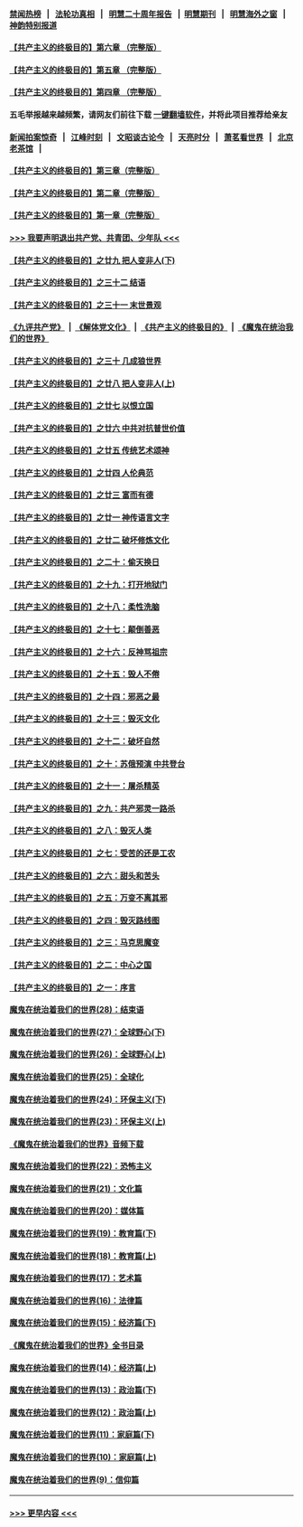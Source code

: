 #### [禁闻热榜](热点新闻.md?=0)  &nbsp;&nbsp;|&nbsp;&nbsp; [法轮功真相](https://github.com/gfw-breaker/truth/blob/master/README.md?=0) &nbsp;&nbsp;|&nbsp;&nbsp; [明慧二十周年报告](https://github.com/gfw-breaker/mh-reports/blob/master/README.md?=0) &nbsp;&nbsp;|&nbsp;&nbsp;[明慧期刊](https://github.com/gfw-breaker/mh-qikan) &nbsp;&nbsp;|&nbsp;&nbsp; [明慧海外之窗](https://github.com/gfw-breaker/mh-news/blob/master/README.md?=0) &nbsp;&nbsp;|&nbsp;&nbsp; [神韵特别报道](https://github.com/gfw-breaker/mh-news/blob/master/shenyun.md?=0)
#### [【共产主义的终极目的】第六章 （完整版）](../pages/nsc422/n11428913.md?t=03020102) 
#### [【共产主义的终极目的】第五章 （完整版）](../pages/nsc422/n11428912.md?t=03020102) 
#### [【共产主义的终极目的】第四章 （完整版）](../pages/nsc422/n11428907.md?t=03020102) 
#### 五毛举报越来越频繁，请网友们前往下载 [一键翻墙软件](https://github.com/gfw-breaker/ssr-accounts)，并将此项目推荐给亲友
#### [新闻拍案惊奇](https://github.com/gfw-breaker/banned-news/blob/master/pages/link4.md) &nbsp;&nbsp;|&nbsp;&nbsp; [江峰时刻](https://github.com/gfw-breaker/banned-news/blob/master/pages/link4.md) &nbsp;&nbsp;|&nbsp;&nbsp; [文昭谈古论今](https://github.com/gfw-breaker/banned-news/blob/master/pages/link4.md) &nbsp;&nbsp;|&nbsp;&nbsp; [天亮时分](https://github.com/gfw-breaker/banned-news/blob/master/pages/link4.md) &nbsp;&nbsp;|&nbsp;&nbsp; [萧茗看世界](https://github.com/gfw-breaker/banned-news/blob/master/pages/link4.md) &nbsp;&nbsp;|&nbsp;&nbsp; [北京老茶馆](https://github.com/gfw-breaker/banned-news/blob/master/pages/link4.md) &nbsp;&nbsp;|&nbsp;&nbsp; 
#### [【共产主义的终极目的】第三章（完整版）](../pages/nsc422/n11428848.md?t=03020102) 
#### [【共产主义的终极目的】第二章（完整版）](../pages/nsc422/n11428831.md?t=03020102) 
#### [【共产主义的终极目的】第一章（完整版）](../pages/nsc422/n11417651.md?t=03020102) 
#### [>>> 我要声明退出共产党、共青团、少年队 <<<](https://github.com/begood0513/goodnews/blob/master/quit/letter.md) 
#### [【共产主义的终极目的】之廿九 把人变非人(下)](../pages/nsc422/n11344140.md?t=03020102) 
#### [【共产主义的终极目的】之三十二 结语](../pages/nsc422/n11360535.md?t=03020102) 
#### [【共产主义的终极目的】之三十一 末世景观](../pages/nsc422/n11351129.md?t=03020102) 
#### [《九评共产党》](https://github.com/begood0513/9ping.md/blob/master/README.md) &nbsp;|&nbsp; [《解体党文化》](../../../../jtdwh.md/blob/master/README.md)  &nbsp;|&nbsp; [《共产主义的终极目的》](../../../../gczydzjmd.md/blob/master/README.md) &nbsp;|&nbsp; [《魔鬼在统治我们的世界》](../../../../mgztzwmdsj.md/blob/master/README.md) 
#### [【共产主义的终极目的】之三十 几成狼世界](../pages/nsc422/n11348280.md?t=03020102) 
#### [【共产主义的终极目的】之廿八 把人变非人(上)](../pages/nsc422/n11340492.md?t=03020102) 
#### [【共产主义的终极目的】之廿七 以恨立国](../pages/nsc422/n11336944.md?t=03020102) 
#### [【共产主义的终极目的】之廿六 中共对抗普世价值](../pages/nsc422/n11324785.md?t=03020102) 
#### [【共产主义的终极目的】之廿五 传统艺术颂神](../pages/nsc422/n11296396.md?t=03020102) 
#### [【共产主义的终极目的】之廿四 人伦典范](../pages/nsc422/n11296397.md?t=03020102) 
#### [【共产主义的终极目的】之廿三 富而有德](../pages/nsc422/n11283598.md?t=03020102) 
#### [【共产主义的终极目的】之廿一 神传语言文字](../pages/nsc422/n11263265.md?t=03020102) 
#### [【共产主义的终极目的】之廿二 破坏修炼文化](../pages/nsc422/n11245728.md?t=03020102) 
#### [【共产主义的终极目的】之二十：偷天换日](../pages/nsc422/n11238846.md?t=03020102) 
#### [【共产主义的终极目的】之十九：打开地狱门](../pages/nsc422/n11206376.md?t=03020102) 
#### [【共产主义的终极目的】之十八：柔性洗脑](../pages/nsc422/n11199994.md?t=03020102) 
#### [【共产主义的终极目的】之十七：颠倒善恶](../pages/nsc422/n11179782.md?t=03020102) 
#### [【共产主义的终极目的】之十六：反神骂祖宗](../pages/nsc422/n11166798.md?t=03020102) 
#### [【共产主义的终极目的】之十五：毁人不倦](../pages/nsc422/n11166792.md?t=03020102) 
#### [【共产主义的终极目的】之十四：邪恶之最](../pages/nsc422/n11150249.md?t=03020102) 
#### [【共产主义的终极目的】之十三：毁灭文化](../pages/nsc422/n11135227.md?t=03020102) 
#### [【共产主义的终极目的】之十二：破坏自然](../pages/nsc422/n11135214.md?t=03020102) 
#### [【共产主义的终极目的】之十：苏俄预演 中共登台](../pages/nsc422/n11118424.md?t=03020102) 
#### [【共产主义的终极目的】之十一：屠杀精英](../pages/nsc422/n11118442.md?t=03020102) 
#### [【共产主义的终极目的】之九：共产邪灵一路杀](../pages/nsc422/n11114139.md?t=03020102) 
#### [【共产主义的终极目的】之八：毁灭人类](../pages/nsc422/n11108503.md?t=03020102) 
#### [【共产主义的终极目的】之七：受苦的还是工农](../pages/nsc422/n11101809.md?t=03020102) 
#### [【共产主义的终极目的】之六：甜头和苦头](../pages/nsc422/n11096971.md?t=03020102) 
#### [【共产主义的终极目的】之五：万变不离其邪](../pages/nsc422/n11091285.md?t=03020102) 
#### [【共产主义的终极目的】之四：毁灭路线图](../pages/nsc422/n11086284.md?t=03020102) 
#### [【共产主义的终极目的】之三：马克思魔变](../pages/nsc422/n11061941.md?t=03020102) 
#### [【共产主义的终极目的】之二：中心之国](../pages/nsc422/n11047728.md?t=03020102) 
#### [【共产主义的终极目的】之一：序言](../pages/nsc422/n11086077.md?t=03020102) 
#### [魔鬼在统治着我们的世界(28)：结束语](../pages/nsc422/n10936246.md?t=03020102) 
#### [魔鬼在统治着我们的世界(27)：全球野心(下)](../pages/nsc422/n10928319.md?t=03020102) 
#### [魔鬼在统治着我们的世界(26)：全球野心(上)](../pages/nsc422/n10900318.md?t=03020102) 
#### [魔鬼在统治着我们的世界(25)：全球化](../pages/nsc422/n10788205.md?t=03020102) 
#### [魔鬼在统治着我们的世界(24)：环保主义(下)](../pages/nsc422/n10695307.md?t=03020102) 
#### [魔鬼在统治着我们的世界(23)：环保主义(上)](../pages/nsc422/n10688613.md?t=03020102) 
#### [《魔鬼在统治着我们的世界》音频下载](../pages/nsc422/n10635553.md?t=03020102) 
#### [魔鬼在统治着我们的世界(22)：恐怖主义](../pages/nsc422/n10614727.md?t=03020102) 
#### [魔鬼在统治着我们的世界(21)：文化篇](../pages/nsc422/n10597706.md?t=03020102) 
#### [魔鬼在统治着我们的世界(20)：媒体篇](../pages/nsc422/n10586579.md?t=03020102) 
#### [魔鬼在统治着我们的世界(19)：教育篇(下)](../pages/nsc422/n10564808.md?t=03020102) 
#### [魔鬼在统治着我们的世界(18)：教育篇(上)](../pages/nsc422/n10526970.md?t=03020102) 
#### [魔鬼在统治着我们的世界(17)：艺术篇](../pages/nsc422/n10499093.md?t=03020102) 
#### [魔鬼在统治着我们的世界(16)：法律篇](../pages/nsc422/n10485969.md?t=03020102) 
#### [魔鬼在统治着我们的世界(15)：经济篇(下)](../pages/nsc422/n10469975.md?t=03020102) 
#### [《魔鬼在统治着我们的世界》全书目录](../pages/nsc422/n10464261.md?t=03020102) 
#### [魔鬼在统治着我们的世界(14)：经济篇(上)](../pages/nsc422/n10457370.md?t=03020102) 
#### [魔鬼在统治着我们的世界(13)：政治篇(下)](../pages/nsc422/n10448270.md?t=03020102) 
#### [魔鬼在统治着我们的世界(12)：政治篇(上)](../pages/nsc422/n10444576.md?t=03020102) 
#### [魔鬼在统治着我们的世界(11)：家庭篇(下)](../pages/nsc422/n10440961.md?t=03020102) 
#### [魔鬼在统治着我们的世界(10)：家庭篇(上)](../pages/nsc422/n10435448.md?t=03020102) 
#### [魔鬼在统治着我们的世界(9)：信仰篇](../pages/nsc422/n10432159.md?t=03020102) 

----
#### [ >>> 更早内容 <<< ](../indexes/nsc422-earlier.md)
